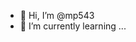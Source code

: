 - 👋 Hi, I’m @mp543
- 🌱 I’m currently learning ...

<!---
mp543/mp543 is a ✨ special ✨ repository because its `README.md` (this file) appears on your GitHub profile.
You can click the Preview link to take a look at your changes.
--->
